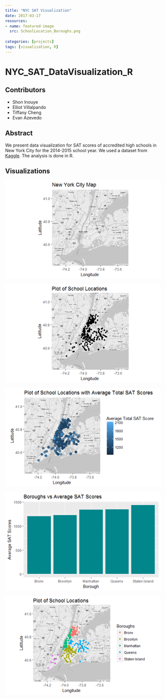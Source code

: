 ```yaml
---
title: "NYC SAT Visualization"
date: 2017-03-17
resources:
- name: featured-image
  src: SchoolLocation_Boroughs.png
  
categories: [projects]
tags: [visualization, R]
---
```


# NYC_SAT_DataVisualization_R

## Contributors
* Shon Inouye
* Elliot Villalpando
* Tiffany Cheng
* Evan Azevedo

## Abstract
We present data visualization for SAT scores of accredited high schools in New York City for the 2014-2015 school year. We used a dataset from [Kaggle](https://www.kaggle.com/nycopendata/high-schools). The analysis is done in R.

## Visualizations

![](NYCmap.png)

![](SchoolLocationPlot.png)

![](SchoolPlot_SATscores.png)

![](BoroughsVSAvgSAT.png)

![](SchoolLocation_Boroughs.png)
